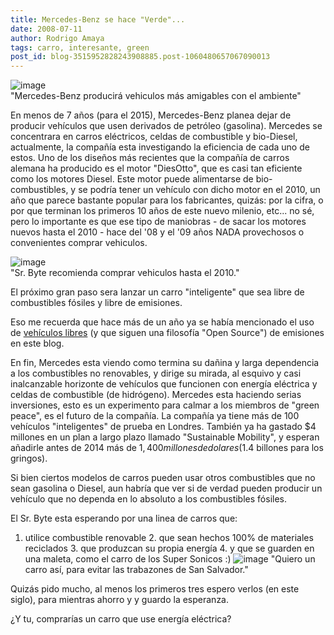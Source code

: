 ```yaml
---
title: Mercedes-Benz se hace "Verde"...
date: 2008-07-11
author: Rodrigo Amaya
tags: carro, interesante, green
post_id: blog-3515952828243908885.post-1060480657067090013
---
```


![image](https://bp3.blogger.com/_ayvorITawE4/SHdprvOgiMI/AAAAAAAAA3s/gziPgI_W18k/s400/mercedes.jpg)    
"Mercedes-Benz producirá
vehiculos más amigables con el ambiente"

En menos de 7 años (para el 2015), Mercedes-Benz planea dejar de producir vehículos que usen derivados de petróleo (gasolina). Mercedes se concentrara en carros eléctricos, celdas de combustible y bio-Diesel, actualmente, la compañía esta investigando la eficiencia de cada uno de estos. Uno de los diseños más recientes que la compañía de carros alemana ha producido es el motor "DiesOtto", que es casi tan eficiente como los motores Diesel. Este motor puede alimentarse de bio-combustibles, y se podría tener un vehículo con dicho motor en el 2010, un año que parece bastante popular para los fabricantes, quizás: por la cifra, o por que terminan los primeros 10 años de este nuevo milenio, etc... no sé, pero lo importante es que ese tipo de maniobras - de sacar los motores nuevos hasta el 2010 - hace del '08 y el '09 años NADA provechosos o convenientes comprar vehiculos.

![image](https://bp0.blogger.com/_ayvorITawE4/SHdpr_OgiNI/AAAAAAAAA30/DJ_HcK6yPNg/s400/electric-car.jpg)    
"Sr. Byte recomienda comprar
vehiculos hasta el 2010."

El próximo gran paso sera lanzar un carro "inteligente" que sea libre de combustibles fósiles y libre de emisiones.

Eso me recuerda que hace más de un año ya se había mencionado el uso de [vehículos libres](https://srbyte.blogspot.com/2007/03/el-primer-automvil-libre.html) (y que siguen una filosofía "Open Source") de emisiones en este blog.

En fin, Mercedes esta viendo como termina su dañina y larga dependencia a los combustibles no renovables, y dirige su mirada, al esquivo y casi inalcanzable horizonte de vehículos que funcionen con energía eléctrica y celdas de combustible (de hidrógeno). Mercedes esta haciendo serias inversiones, esto es un experimento para calmar a los miembros de "green peace", es el futuro de la compañía. La compañía ya tiene más de 100 vehículos "inteligentes" de prueba en Londres. También ya ha gastado $4 millones en un plan a largo plazo llamado "Sustainable Mobility", y esperan añadirle antes de 2014 más de $1,400 millones de dolares ($1.4 billones para los gringos).

Si bien ciertos modelos de carros pueden usar otros combustibles que no sean gasolina o Diesel, aun habría que ver si de verdad pueden producir un vehículo que no dependa en lo absoluto a los combustibles fósiles.

El Sr. Byte esta esperando por una linea de carros que:

1. utilice combustible renovable 2. que sean hechos 100% de materiales reciclados 3. que produzcan su propia energía 4. y que se guarden en una maleta, como el carro de los Super Sonicos :)
![image](https://bp3.blogger.com/_ayvorITawE4/SHdpsvOgiOI/AAAAAAAAA38/XrxcwGfMs0A/s400/jetsons.jpg)     "Quiero un carro así, para
evitar las trabazones de San Salvador."

Quizás pido mucho, al menos los primeros tres espero verlos (en este siglo), para mientras ahorro y y guardo la esperanza.

¿Y tu, comprarías un carro que use energía eléctrica?